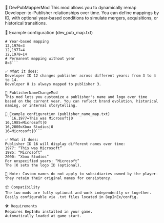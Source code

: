 🔁 DevPubMapperMod
This mod allows you to dynamically remap Developer-to-Publisher relationships over time. You can define mappings by ID, with optional year-based conditions to simulate mergers, acquisitions, or historical transitions.

📘 Example configuration (dev_pub_map.txt)
```# DeveloperID=PublisherID
# Year-based mapping
12,1976=3
12,1977=4
12,1978=14
# Permanent mapping without year
8=3```

✅ What it does:
Developer ID 12 changes publisher across different years: from 3 to 4 to 14.
Developer 8 is always mapped to publisher 3.

🎨 PublisherNameChangeMod
This mod lets you customize a publisher's name and logo over time based on the current year. You can reflect brand evolution, historical naming, or internal storytelling.

📘 Example configuration (publisher_name_map.txt)
```16,1977=This was Microsoft|0
16,1985=Microsoft|0
16,2000=Xbox Studios|0
16=Microsoft|0```

✅ What it does:
Publisher ID 16 will display different names over time:
1977: “This was Microsoft”
1985: “Microsoft”
2000: “Xbox Studios”
For unspecified years: “Microsoft”
The |0 sets the logo ID (optional).

🚫 Note: Custom names do not apply to subsidiaries owned by the player—they retain their original names for consistency.

📦 Compatibility
The two mods are fully optional and work independently or together.
Easily configurable via .txt files located in BepInEx/config.

🛠️ Requirements
Requires BepInEx installed in your game.
Automatically loaded at game start.
